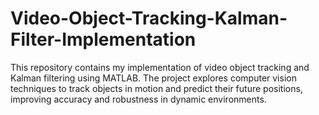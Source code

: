 # Video-Object-Tracking-Kalman-Filter-Implementation
This repository contains my implementation of video object tracking and Kalman filtering using MATLAB. The project explores computer vision techniques to track objects in motion and predict their future positions, improving accuracy and robustness in dynamic environments.
